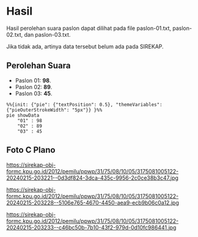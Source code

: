 # Hasil

Hasil perolehan suara paslon dapat dilihat pada file paslon-01.txt, paslon-02.txt, dan paslon-03.txt.

Jika tidak ada, artinya data tersebut belum ada pada SIREKAP.

## Perolehan Suara

 * Paslon 01: **98**.
 * Paslon 02: **89**.
 * Paslon 03: **45**.

```mermaid
%%{init: {"pie": {"textPosition": 0.5}, "themeVariables": {"pieOuterStrokeWidth": "5px"}} }%%
pie showData
    "01" : 98
    "02" : 89
    "03" : 45
```
## Foto C Plano

https://sirekap-obj-formc.kpu.go.id/2012/pemilu/ppwp/31/75/08/10/05/3175081005122-20240215-203221--0d3df824-3dca-435c-9956-2c0ce38b3c47.jpg

https://sirekap-obj-formc.kpu.go.id/2012/pemilu/ppwp/31/75/08/10/05/3175081005122-20240215-203228--5106e765-4670-4450-aea9-ecb9b06c0a12.jpg

https://sirekap-obj-formc.kpu.go.id/2012/pemilu/ppwp/31/75/08/10/05/3175081005122-20240215-203233--c46bc50b-7b10-43f2-979d-0d10fc986441.jpg
